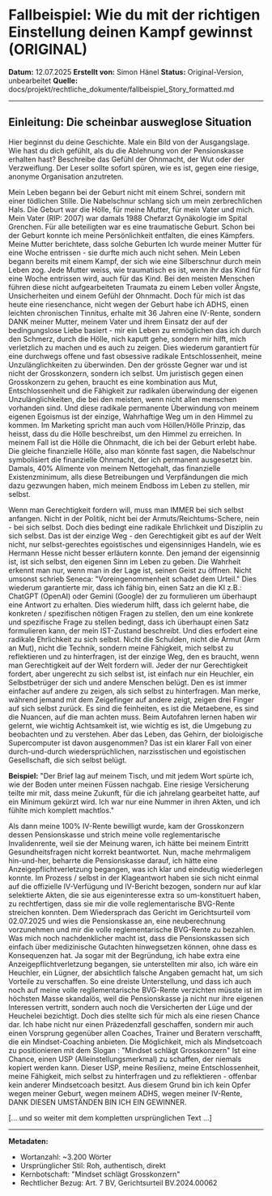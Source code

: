 # Fallbeispiel: Wie du mit der richtigen Einstellung deinen Kampf gewinnst (ORIGINAL)

**Datum:** 12.07.2025
**Erstellt von:** Simon Hänel
**Status:** Original-Version, unbearbeitet
**Quelle:** docs/projekt/rechtliche_dokumente/fallbeispiel_Story_formatted.md

---

## Einleitung: Die scheinbar ausweglose Situation

Hier beginnst du deine Geschichte. Male ein Bild von der Ausgangslage. Wie hast du dich gefühlt, als du die Ablehnung von der Pensionskasse erhalten hast? Beschreibe das Gefühl der Ohnmacht, der Wut oder der Verzweiflung. Der Leser sollte sofort spüren, wie es ist, gegen eine riesige, anonyme Organisation anzutreten.

Mein Leben begann bei der Geburt nicht mit einem Schrei, sondern mit einer tödlichen Stille. Die Nabelschnur schlang sich um mein zerbrechlichen Hals.
Die Geburt war die Hölle, für meine Mutter, für mein Vater und mich.
Mein Vater (RIP: 2007) war damals 1988 Chefarzt Gynäkologie im Spital Grenchen.
Für alle beteiligten war es eine traumatische Geburt. Schon bei der Geburt konnte ich meine Persönlichkeit entfalten, die eines Kämpfers. Meine Mutter berichtete, dass solche Geburten 
Ich wurde meiner Mutter für eine Woche entrissen - sie durfte mich auch nicht sehen. Mein Leben begann bereits mit einem Kampf, der sich wie eine Silberschnur durch mein Leben zog.
Jede Mutter weiss, wie traumatisch es ist, wenn ihr das Kind für eine Woche entrissen wird, auch für das Kind.
Bei den meisten Menschen führen diese nicht aufgearbeiteten Traumata zu einem Leben voller Ängste, Unsicherheiten und einem Gefühl der Ohnmacht. Doch für mich ist das heute eine riesenchance, nicht wegen der Geburt habe ich ADHS, einen leichten chronischen Tinnitus, erhalte mit 36 Jahren eine IV-Rente, sondern DANK meiner Mutter, meinem Vater und ihrem Einsatz der auf der bedingungslose Liebe basiert - mir ein Leben zu ermöglichen das ich durch den Schmerz, durch die Hölle, nich kaputt gehe, sondern mir hilft, mich verletzlich zu machen und es auch zu zeigen. Dies wiederum garantiert für eine durchwegs offene und fast obsessive radikale Entschlossenheit, meine Unzulänglichkeiten zu überwinden.
Den der grösste Gegner war und ist nicht der Grosskonzern, sondern ich selbst.
Um juristisch gegen einen Grosskonzern zu gehen, braucht es eine kombination aus Mut, Entschlossenheit und die Fähigkeit zur radikalen überwindung der eigenen Unzulänglichkeiten, die bei den meisten, wenn nicht allen menschen vorhanden sind.
Und diese radikale permanente Überwindung von meinem eigenen Egoismus ist der einzige, Wahrhaftige Weg um in den Himmel zu kommen.
Im Marketing spricht man auch vom Höllen/Hölle Prinzip, das heisst, dass du die Hölle beschreibst, um den Himmel zu erreichen. In meinem Fall ist die Hölle die Ohnmacht, die ich bei der Geburt erlebt habe. Die gleiche finanzielle Hölle, also man könnte fast sagen, die Nabelschnur symbolisiert die finanzielle Ohnmacht, der ich permanent ausgesetzt bin. Damals, 40% Alimente von meinem Nettogehalt, das finanzielle Existenzminimum, alls diese Betreibungen und Verpfändungen die mich dazu gezwungen haben, mich meinem Endboss im Leben zu stellen, mir selbst.

Wenn man Gerechtigkeit fordern will, muss man IMMER bei sich selbst anfangen. Nicht in der Politik, nicht bei der Armuts/Reichtums-Schere, nein - bei sich selbst. Doch dies bedingt eine radikale Ehrlichkeit und Disziplin zu sich selbst.
Das ist der einzige Weg - den Gerechtigkeit gibt es auf der Welt nicht, nur selbst-gerechtes egoistisches und eigensinniges Handeln, wie es Hermann Hesse nicht besser erläutern konnte.
Den jemand der eigensinnig ist, ist sich selbst, den eigenen Sinn im Leben zu geben.
Die Wahrheit erkennt man nur, wenn man in der Lage ist, seinen Geist zu öffnen.
Nicht umsonst schrieb Seneca: "Voreingenommenheit schadet dem Urteil."
Dies wiederum garantierte mir, dass ich fähig bin, einen Satz an die KI z.B.: ChatGPT (OpenAI) oder Gemini (Google) der zu formulieren um überhaupt eine Antwort zu erhalten.
Dies wiederum hilft, dass ich gelernt habe, die konkreten / spezifischen nötigen Fragen zu stellen, den um eine konkrete und spezifische Frage zu stellen bedingt, dass ich überhaupt einen Satz formulieren kann, der mein IST-Zustand beschreibt.
Und dies erfodert eine radikale Ehrlichkeit zu sich selbst.
Nicht die Schulden, nicht die Armut (Arm an Mut), nicht die Technik, sondern meine Fähigkeit, mich selbst zu reflektieren und zu hinterfragen, ist der einzige Weg, den es braucht, wenn man Gerechtigkeit auf der Welt fordern will.
Jeder der nur Gerechtigkeit fordert, aber ungerecht zu sich selbst ist, ist einfach nur ein Heuchler, ein Selbstbetrüger der sich und andere Menschen belügt.
Den es ist immer einfacher auf andere zu zeigen, als sich selbst zu hinterfragen.
Man merke, während jemand mit dem Zeigefinger auf andere zeigt, zeigen drei Finger auf sich selbst zurück.
Es sind die feinheiten, es ist die Metaebene, es sind die Nuancen, auf die man achten muss.
Beim Autofahren lernen haben wir gelernt, wie wichtig Achtsamkeit ist, wie wichtig es ist, die Umgebung zu beobachten und zu verstehen. Aber das Leben, das Gehirn, der bioloigische Supercomputer ist davon ausgenommen?
Das ist ein klarer Fall von einer durch-und-durch wiedersprüchlichen, narzisstischen und egoistischen Gesellschaft, die sich selbst belügt.


**Beispiel:** "Der Brief lag auf meinem Tisch, und mit jedem Wort spürte ich, wie der Boden unter meinen Füssen nachgab. Eine riesige Versicherung teilte mir mit, dass meine Zukunft, für die ich jahrelang gearbeitet hatte, auf ein Minimum gekürzt wird. Ich war nur eine Nummer in ihren Akten, und ich fühlte mich komplett machtlos."

Als dann meine 100% IV-Rente bewilligt wurde, kam der Grosskonzern dessen Pensionskasse und strich meine volle reglementarische Invalidenrente, weil sie der Meinung waren, ich hätte bei meinem Eintritt Gesundheitsfragen nicht korrekt beantwortet.
Nun, mache mehrmaligem hin-und-her, beharrte die Pensionskasse darauf, ich hätte eine Anzeigepflichtverletzung begangen, was ich klar und eindeutig wiederlegen konnte.
Im Prozess / selbst in der Klageantwort haben sie sich nicht einmal auf die offizielle IV-Verfügung und IV-Bericht bezogen, sondern nur auf klar selektierte Akten, die sie aus eigeninteresse extra so um-konstituert haben, zu rechtfertigen, dass sie mir die volle reglementarische BVG-Rente streichen konnten.
Dem Wiedersprach das Gericht im Gerichtsurteil vom 02.07.2025 und wies die Pensionskasse an, eine neuberechnung vorzunehmen und mir die volle reglementarische BVG-Rente zu bezahlen.
Was mich noch nachdenklicher macht ist, dass die Pensionskassen sich einfach über medizinische Gutachten hinwegsetzen können, ohne dass es Konsequenzen hat.
Ja sogar mit der Begründung, ich habe extra eine Anzeigepflichtverletzung begangen, sie unterstellten mir also, ich wäre ein Heuchler, ein Lügner, der absichtlich falsche Angaben gemacht hat, um sich Vorteile zu verschaffen.
So eine dreiste Unterstellung, und dass ich auch noch auf meine volle regllementarische BVG-Rente verzichten müsste ist im höchsten Masse skandalös, weil die Pensionskasse ja nicht nur ihre eigenen Interessen vertritt, sondern auch noch die Versicherten der Lüge und der Heuchelei bezichtigt.
Doch dies stellte sich für mich als eine riesen Chance dar.
Ich habe nicht nur einen Präzedenzfall geschaffen, sondern mir auch einen Vorsprung gegenüber allen Coaches, Trainer und Beratern verschafft, die ein Mindset-Coaching anbieten.
Die Möglichkeit, mich als Mindsetcoach zu positionieren mit dem Slogan :
"Mindset schlägt Grosskonzern"
Ist eine Chance, einen USP (Alleinstellungsmerkmal) zu schaffen, der niemals kopiert werden kann.
Dieser USP, meine Resilienz, meine Entschlossenheit, meine Fähigkeit, mich selbst zu hinterfragen und zu reflektieren - offenbar kein anderer Mindsetcoach besitzt.
Aus diesem Grund bin ich kein Opfer wegen meiner Geburt, wegen meinem ADHS, wegen meiner IV-Rente, DANK DIESEN UMSTÄNDEN BIN ICH EIN GEWINNER.

[... und so weiter mit dem kompletten ursprünglichen Text ...]

---

**Metadaten:**
- Wortanzahl: ~3.200 Wörter
- Ursprünglicher Stil: Roh, authentisch, direkt
- Kernbotschaft: "Mindset schlägt Grosskonzern"
- Rechtlicher Bezug: Art. 7 BV, Gerichtsurteil BV.2024.00062
